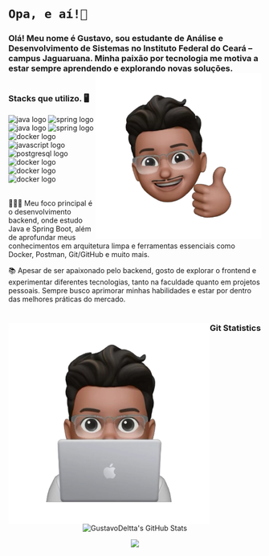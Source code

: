 # ````Opa, e aí!🖖````

<h3>Olá! Meu nome é Gustavo, sou estudante de Análise e Desenvolvimento de Sistemas no Instituto Federal do Ceará – campus Jaguaruana. Minha paixão por tecnologia me motiva a estar sempre aprendendo e explorando novas soluções.
<img height="330px" align="right" src="src/joinha.png">

#

### **Stacks que utilizo. 🖥️**  
<div>
 <img src="https://cdn.jsdelivr.net/gh/devicons/devicon/icons/java/java-original.svg" height="45" alt="java logo"  />
 <img src="https://cdn.jsdelivr.net/gh/devicons/devicon/icons/spring/spring-original.svg" height="45" alt="spring logo"  />
 <img src="https://cdn.jsdelivr.net/gh/devicons/devicon/icons/react/react-original.svg" height="45" alt="java logo"  />
 <img src="https://cdn.jsdelivr.net/gh/devicons/devicon/icons/nodejs/nodejs-original.svg" height="45" alt="spring logo"  />
 <img src="https://cdn.jsdelivr.net/gh/devicons/devicon/icons/kotlin/kotlin-original.svg" height="45" alt="docker logo"  />
 <img src="https://cdn.jsdelivr.net/gh/devicons/devicon/icons/javascript/javascript-plain.svg" height="45" alt="javascript logo"  />
 <img src="https://cdn.jsdelivr.net/gh/devicons/devicon/icons/postgresql/postgresql-original.svg" height="45" alt="postgresql logo"  />
 <img src="https://cdn.jsdelivr.net/gh/devicons/devicon/icons/docker/docker-original.svg" height="45" alt="docker logo"  />
 <img src="https://cdn.jsdelivr.net/gh/devicons/devicon/icons/git/git-original.svg" height="45" alt="docker logo"  />
 <img src="https://cdn.jsdelivr.net/gh/devicons/devicon/icons/postman/postman-original.svg" height="45" alt="docker logo"  />
</div>

<br>

<div display="inline-block">
 <p align="left">👨🏽‍💻 Meu foco principal é o desenvolvimento backend, onde estudo Java e Spring Boot, além de aprofundar meus conhecimentos em arquitetura limpa e ferramentas essenciais como Docker, Postman, Git/GitHub e muito mais.</p>
 <p align="left">📚 Apesar de ser apaixonado pelo backend, gosto de explorar o frontend e experimentar diferentes tecnologias, tanto na faculdade quanto em projetos pessoais. Sempre busco aprimorar minhas habilidades e estar por dentro das melhores práticas do mercado.</p> 

#

<p><img width="400px" align="left" src="src/dev.jpeg.png"></p>
<h3 align="center" color=green>Git Statistics</h3>
<p align="center">
  <a><img height="160px" alt="GustavoDeltta's GitHub Stats" src="https://github-readme-stats.vercel.app/api?username=GustavoDeltta&show_icons=true&theme=dark#gh-dark-mode-only" /></a>
</p>
<p align="center">
 <a><img height="160px" src="https://github-readme-stats.vercel.app/api/top-langs/?username=GustavoDeltta&layout=compact&theme=dark#gh-dark-mode-only"/>   
</p>


 
